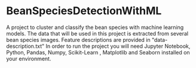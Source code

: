 # BeanSpeciesDetectionWithML
A project to cluster and classify the bean species with machine learning models.
The data that will be used in this project is extracted from several bean species images.
Feature descriptions are provided in "data-description.txt" 
In order to run the project you will need Jupyter Notebook, Python, Pandas, Numpy, Scikit-Learn , Matplotlib and Seaborn installed on your environment.
